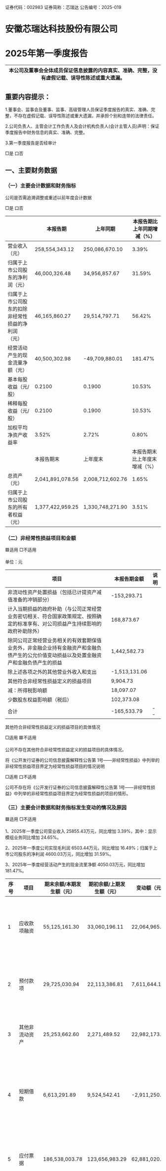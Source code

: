 证券代码：002983                 证券简称：芯瑞达                 公告编号：2025-019  

# 安徽芯瑞达科技股份有限公司  

# 2025年第一季度报告  

| 本公司及董事会全体成员保证信息披露的内容真实、准确、完整，没有虚假记载、误导性陈述或重大遗漏。|
| ---|  

## 重要内容提示：  

1.董事会、监事会及董事、监事、高级管理人员保证季度报告的真实、准确、完整，不存在虚假记载、误导性陈述或重大遗漏，并承担个别和连带的法律责任。  

2.公司负责人、主管会计工作负责人及会计机构负责人(会计主管人员)声明：保证季度报告中财务信息的真实、准确、完整。  

3.第一季度报告是否经审计  

□是 口否  

## 一、主要财务数据  

### （一）主要会计数据和财务指标  

公司是否需追溯调整或重述以前年度会计数据  

□是 口否  

| |本报告期|上年同期|本报告期比上年同期增减（%）|
| ---|---|---|---|
| 营业收入（元）|258,554,343.12|250,086,670.10|3.39%|
| 归属于上市公司股东的净利润（元）|46,000,326.48|34,956,857.67|31.59%|
| 归属于上市公司股东的扣除非经常性损益的净利润<br>（元）|46,165,860.27|29,514,797.71|56.42%|
| 经营活动产生的现金流量净额（元）|40,500,302.98|-49,709,880.01|181.47%|
| 基本每股收益（元/股）|0.2100|0.1900|10.53%|
| 稀释每股收益（元/股）|0.2100|0.1900|10.53%|
| 加权平均净资产收益率|3.52%|2.72%|0.80%|
| |本报告期末|上年度末|本报告期末比上年度末增减（%）|
| 总资产（元）|2,041,891,078.56|2,008,712,602.76|1.65%|
| 归属于上市公司股东的所有者权益（元）|1,377,422,959.25|1,330,748,271.90|3.51%|  

### （二）非经常性损益项目和金额  

🟥适用 □不适用  

单位：元  

| 项目|本报告期金额|说明|
| ---|---|---|
| 非流动性资产处置损益（包括已计提资产减值准备的冲销部分）|-153,293.71||
| 计入当期损益的政府补助（与公司正常经营业务密切相关、符合国家政策规定、按照确定的标准享有、对公司损益产生持续影响的政府补助除外）|168,873.67||
| 除同公司正常经营业务相关的有效套期保值业务外，非金融企业持有金融资产和金融负债产生的公允价值变动损益以及处置金融资产和金融负债产生的损益|1,442,582.73||
| 除上述各项之外的其他营业外收入和支出|-1,513,131.06||
| 其他符合非经常性损益定义的损益项目|9,904.73||
| 减：所得税影响额|18,097.07||
| 少数股东权益影响额（税后）|102,373.08||
| 合计|-165,533.79|--|  

其他符合非经常性损益定义的损益项目的具体情况  

□适用 🟥不适用  

公司不存在其他符合非经常性损益定义的损益项目的具体情况。  

将《公开发行证券的公司信息披露解释性公告第 1号——非经常性损益》中列举的非经常性损益项目界定为经常性损益项目的情况说明  

□适用 口不适用  

公司不存在将《公开发行证券的公司信息披露解释性公告第 1号——非经常性损益》中列举的非经常性损益项目界定为经常性损益的项目的情形。  

### （三）主要会计数据和财务指标发生变动的情况及原因  

🟥适用 □不适用  

1、2025年一季度公司营业收入 25855.43万元，同比增加 3.39%，其中：显示模组业务同比增加 24.65%。  

2、2025年一季度公司实现毛利润 6503.44万元，同比增加 16.49%；归属于上市公司股东的净利润 4600.03万元，同比增加 31.59%。  

3、2025年一季度经营活动产生的现金流里净额 4050.03万元，同比增加 181.47%。  

| 序号|项目|期末余额/本期发生额（元）|期初余额/上期发生额（元）|变动额（元）|变动比例|说明|
| ---|---|---|---|---|---|---|
| 1|应收款项融资|55,125,161.30|33,060,196.11|22,064,965.19|66.74%|主要系本期票据结算款项增加所致|
| 2|预付款项|29,725,030.94|22,113,386.81|7,611,644.13|34.42%|主要系本期预付材料款增加所致|
| 3|其他非流动资产|25,253,662.60|2,271,489.52|22,982,173.08|1011.77%|主要系预付设备款增加所致|
| 4|短期借款|6,613,291.89|9,524,542.41|-2,911,250.52|-30.57%|主要系前期已贴现的非 6+9银行票据到期所致|
| 5|应付票据|186,538,003.78|123,656,983.29|62,881,020.49|50.85%|主要系本期结算方式变动所致|
| 6|应交税费|18,338,013.22|30,745,308.14|-<br>12,407,294.92|-40.36%|主要系本期缴纳上期企业所得税等税金的影响。|
| 7|税金及附加|875,591.26|3,182,745.88|-2,307,154.62|-72.49%|主要系附加税费计税依据（增值税）变化的影响。|
| 8|投资收益（损失以“－”号填列）|-1,513,131.06|2,068,539.78|-3,581,670.84|-173.15%|主要系对联营企业的投资损失所致|
| 9|公允价值变动收益（损失以“－”号填列）|1,442,582.73|4,170,851.44|-2,728,268.71|-65.41%|主要系本期理财收益变动所致|
| 10|信用减值损失（损失以“-”号填列）|3,813,233.47|-3,046,500.81|6,859,734.28|225.17%|主要系按会计政策计提或冲销坏账准备|
| 11|销售商品、提供劳务收到的现金|267,126,017.31|169,655,051.65|97,470,965.66|57.45%|主要系本期销售回款增加所致|
| 12|经营活动现金流入小计|273,832,829.26|179,161,216.35|94,671,612.91|52.84%|主要系本期销售回款增加所致|
| 13|支付的各项税费|22,328,900.05|5,461,223.48|16,867,676.57|308.86%|主要系本期缴纳上期企业所得税等税金的影响|
| 14|经营活动产生的现金流量净额|40,500,302.98|-49,709,880.01|90,210,182.99|181.47%|主要系本期销售回款增加所致|
| 15|取得投资收益收到的现金|845,405.06|3,444,601.50|-2,599,196.44|-75.46%|主要系本期理财变动所致|
| 16|购建固定资产、无形资产和其他长期资产支付的现金|38,207,350.15|18,473,222.50|19,734,127.65|106.83%|主要系购置设备增加|
| 17|投资活动产生的现金流量净额|-66,044,103.33|43,729,045.46|-<br>109,773,148.79|-251.03%|综合影响|
| 18|筹资活动产生的现金流量净额|2,103,401.64|3,587,720.00|-1,484,318.36|-41.37%|综合影响|
| 19|期末现金及现金等价物余额|115,834,751.98|35,195,794.84|80,638,957.14|229.12%|综合影响|  

## 二、股东信息  

>（一）普通股股东总数和表决权恢复的优先股股东数量及前十名股东持股情况表  

单位：股  

| 报告期末普通股股东总数|报告期末普通股股东总数|23,595|报告期末表决权恢复的优先股股东总数（如有）|报告期末表决权恢复的优先股股东总数（如有）|报告期末表决权恢复的优先股股东总数（如有）|0|
| ---|---|---|---|---|---|---|
| 前 10名股东持股情况（不含通过转融通出借股份）|前 10名股东持股情况（不含通过转融通出借股份）|前 10名股东持股情况（不含通过转融通出借股份）|前 10名股东持股情况（不含通过转融通出借股份）|前 10名股东持股情况（不含通过转融通出借股份）|前 10名股东持股情况（不含通过转融通出借股份）|前 10名股东持股情况（不含通过转融通出借股份）|
| 股东名称|股东性质|持股比例（%）|持股数量|持有有限售条件的股份数量|质押、标记或冻结情况|质押、标记或冻结情况|
| 股东名称|股东性质|持股比例（%）|持股数量|持有有限售条件的股份数量|股份状态|数量|
| 彭友|境内自然人|55.19%|123,201,488.<br>00|92,401,116.0<br>0|不适用|0.00|
| 安徽鑫辉信息技术咨询合伙企业（有限合伙）|境内非国有法人|13.97%|31,190,250.0<br>0|0.00|不适用|0.00|
| 合肥鑫智信息咨询合伙企业（有限合伙）|境内非国有法人|1.08%|2,421,083.00|0.00|不适用|0.00|
| 深圳南山创维信息技术产业创业投资基金（有限合伙）|境内非国有法人|1.00%|2,229,589.00|0.00|不适用|0.00|
| 王鹏生|境内自然人|0.80%|1,794,639.00|1,345,979.00|不适用|0.00|
| 张武峰|境内自然人|0.22%|500,478.00|0.00|不适用|0.00|
| #韩虎强|境内自然人|0.18%|409,340.00|0.00|不适用|0.00|
| 盛伯根|境内自然人|0.17%|384,289.00|0.00|不适用|0.00|
| 李泉涌|境内自然人|0.17%|369,484.00|277,113.00|不适用|0.00|
| 吕晓琳|境内自然人|0.13%|295,200.00|0.00|不适用|0.00|
| 前 10名无限售条件股东持股情况（不含通过转融通出借股份、高管锁定股）|前 10名无限售条件股东持股情况（不含通过转融通出借股份、高管锁定股）|前 10名无限售条件股东持股情况（不含通过转融通出借股份、高管锁定股）|前 10名无限售条件股东持股情况（不含通过转融通出借股份、高管锁定股）|前 10名无限售条件股东持股情况（不含通过转融通出借股份、高管锁定股）|前 10名无限售条件股东持股情况（不含通过转融通出借股份、高管锁定股）|前 10名无限售条件股东持股情况（不含通过转融通出借股份、高管锁定股）|
| 股东名称|股东名称|持有无限售条件股份数量|持有无限售条件股份数量|持有无限售条件股份数量|股份种类|股份种类|
| 股东名称|股东名称|持有无限售条件股份数量|持有无限售条件股份数量|持有无限售条件股份数量|股份种类|数量|
| 安徽鑫辉信息技术咨询合伙企业（有限合伙）|安徽鑫辉信息技术咨询合伙企业（有限合伙）|31,190,250.00|31,190,250.00|31,190,250.00|人民币普通股|31,190,250.0<br>0|
| 彭友|彭友|30,800,372.00|30,800,372.00|30,800,372.00|人民币普通股|30,800,372.0<br>0|
| 合肥鑫智信息咨询合伙企业（有限合伙）|合肥鑫智信息咨询合伙企业（有限合伙）|2,421,083.00|2,421,083.00|2,421,083.00|人民币普通股|2,421,083.00|
| 深圳南山创维信息技术产业创业投资基金（有限合伙）|深圳南山创维信息技术产业创业投资基金（有限合伙）|2,229,589.00|2,229,589.00|2,229,589.00|人民币普通股|2,229,589.00|
| 张武峰|张武峰|500,478.00|500,478.00|500,478.00|人民币普通股|500,478.00|
| 王鹏生|王鹏生|448,660.00|448,660.00|448,660.00|人民币普通股|448,660.00|
| #韩虎强|#韩虎强|409,340.00|409,340.00|409,340.00|人民币普通股|409,340.00|
| 盛伯根|盛伯根|384,289.00|384,289.00|384,289.00|人民币普通股|384,289.00|
| 吕晓琳|吕晓琳|295,200.00|295,200.00|295,200.00|人民币普通股|295,200.00|
| 戴勇坚|戴勇坚|276,943.00|276,943.00|276,943.00|人民币普通股|276,943.00|
| 上述股东关联关系或一致行动的说明|上述股东关联关系或一致行动的说明|上述股东关联关系或一致行动的说明|（1）上述股东中，鑫辉咨询为彭友、王玲丽夫妇设立的有限合伙企业。鑫智咨询为公司员工持股的有限合伙企业，其中，实际控制人王玲丽出资额占鑫智咨询出资总额的 53.14%，鑫智咨询的执行事|（1）上述股东中，鑫辉咨询为彭友、王玲丽夫妇设立的有限合伙企业。鑫智咨询为公司员工持股的有限合伙企业，其中，实际控制人王玲丽出资额占鑫智咨询出资总额的 53.14%，鑫智咨询的执行事|（1）上述股东中，鑫辉咨询为彭友、王玲丽夫妇设立的有限合伙企业。鑫智咨询为公司员工持股的有限合伙企业，其中，实际控制人王玲丽出资额占鑫智咨询出资总额的 53.14%，鑫智咨询的执行事|（1）上述股东中，鑫辉咨询为彭友、王玲丽夫妇设立的有限合伙企业。鑫智咨询为公司员工持股的有限合伙企业，其中，实际控制人王玲丽出资额占鑫智咨询出资总额的 53.14%，鑫智咨询的执行事|
| |务合伙人为王玲丽。（2）戴勇坚系彭友的配偶王玲丽的姐姐的配偶。彭友与鑫辉咨询、鑫智咨询、戴勇坚系一致行动关系。（3）公司未知其他前 10名无限售流通股股东和前 10名股东之间是否存在关联关系，也未知是否属于一致行动人。| | | | | |
| 前 10名股东参与融资融券业务情况说明（如有）|无| | | | | |  

持股 5%以上股东、前 10名股东及前 10名无限售流通股股东参与转融通业务出借股份情况  

□适用 🟥不适用  

前 10名股东及前 10名无限售流通股股东因转融通出借/归还原因导致较上期发生变化  

□适用 口不适用  

### （二）公司优先股股东总数及前 10名优先股股东持股情况表  

□适用 🟥不适用  

## 三、其他重要事项  

□适用 🟥不适用  

## 四、季度财务报表  

### （一）财务报表  

#### 1、合并资产负债表  

编制单位：安徽芯瑞达科技股份有限公司  

2025年 03月 31日  

单位：元  

| 项目|期末余额|期初余额|
| ---|---|---|
| 流动资产：|||
| 货币资金|135,200,181.61|152,262,500.64|
| 结算备付金|||
| 拆出资金|||
| 交易性金融资产|495,596,606.92|466,937,806.62|
| 衍生金融资产|||
| 应收票据|182,433,503.20|157,837,354.48|
| 应收账款|502,247,713.64|550,956,222.39|
| 应收款项融资|55,125,161.30|33,060,196.11|
| 预付款项|29,725,030.94|22,113,386.81|
| 应收保费|||
| 应收分保账款|||
| 应收分保合同准备金|||
| 其他应收款|1,056,845.92|1,271,733.21|
| 其中：应收利息|||
| 应收股利|||
| 买入返售金融资产|||
| 存货|165,335,335.29|164,749,912.38|
| 其中：数据资源|||
| 合同资产|||
| 持有待售资产|||
| 一年内到期的非流动资产|||
| 其他流动资产|18,845,088.89|14,915,923.53|
| 流动资产合计|1,585,565,467.71|1,564,105,036.17|
| 非流动资产：|||
| 发放贷款和垫款|||
| 债权投资|||
| 其他债权投资|||
| 长期应收款|||
| 长期股权投资|22,760,603.63|24,938,539.28|
| 其他权益工具投资|||
| 其他非流动金融资产|50,820,840.01|51,332,993.74|
| 投资性房地产|||
| 固定资产|223,770,369.13|238,045,558.91|
| 在建工程|93,948,665.59|89,371,981.75|
| 生产性生物资产|||
| 油气资产|||
| 使用权资产|2,287,137.17|2,688,463.67|
| 无形资产|18,830,927.50|19,015,049.47|
| 其中：数据资源|||
| 开发支出|||
| 其中：数据资源|||
| 商誉|||
| 长期待摊费用|5,945,678.46|6,119,505.95|
| 递延所得税资产|12,707,726.76|10,823,984.30|
| 其他非流动资产|25,253,662.60|2,271,489.52|
| 非流动资产合计|456,325,610.85|444,607,566.59|
| 资产总计|2,041,891,078.56|2,008,712,602.76|
| 流动负债：|||
| 短期借款|6,613,291.89|9,524,542.41|
| 向中央银行借款|||
| 拆入资金|||
| 交易性金融负债|||
| 衍生金融负债|||
| 应付票据|186,538,003.78|123,656,983.29|
| 应付账款|301,463,796.63|358,265,097.24|
| 预收款项|0.00||
| 合同负债|3,587,052.20|3,645,822.14|
| 卖出回购金融资产款|||
| 吸收存款及同业存放|||
| 代理买卖证券款|||
| 代理承销证券款|||
| 应付职工薪酬|14,261,950.54|17,100,568.99|
| 应交税费|18,338,013.22|30,745,308.14|
| 其他应付款|16,324,390.57|15,619,370.52|
| 其中：应付利息|||
| 应付股利|||
| 应付手续费及佣金|||
| 应付分保账款|||
| 持有待售负债|||
| 一年内到期的非流动负债|1,573,704.67|1,677,445.29|
| 其他流动负债|318,376.74|401,068.98|
| 流动负债合计|549,018,580.24|560,636,207.00|
| 非流动负债：|||
| 保险合同准备金|||
| 长期借款|||
| 应付债券|||
| 其中：优先股|||
| 永续债|||
| 租赁负债|1,276,313.72|1,404,474.39|
| 长期应付款|||
| 长期应付职工薪酬|||
| 预计负债|||
| 递延收益|23,430,483.51|25,111,791.69|
| 递延所得税负债|31,559.47|32,487.58|
| 其他非流动负债|||
| 非流动负债合计|24,738,356.70|26,548,753.66|
| 负债合计|573,756,936.94|587,184,960.66|
| 所有者权益：|||
| 股本|223,234,615.00|223,234,615.00|
| 其他权益工具|||
| 其中：优先股|||
| 永续债|||
| 资本公积|520,678,798.18|520,004,437.31|
| 减：库存股|12,243,380.00|12,243,380.00|
| 其他综合收益|||
| 专项储备|||
| 盈余公积|73,265,052.91|73,265,052.91|
| 一般风险准备|||
| 未分配利润|572,487,873.16|526,487,546.68|
| 归属于母公司所有者权益合计|1,377,422,959.25|1,330,748,271.90|
| 少数股东权益|90,711,182.37|90,779,370.20|
| 所有者权益合计|1,468,134,141.62|1,421,527,642.10|
| 负债和所有者权益总计|2,041,891,078.56|2,008,712,602.76|  

法定代表人：彭友     主管会计工作负责人：唐先胜       会计机构负责人：高亚麒  

#### 2、合并利润表  

单位：元  

| 项目|本期发生额|上期发生额|
| ---|---|---|
| 一、营业总收入|258,554,343.12|250,086,670.10|
| 其中：营业收入|258,554,343.12|250,086,670.10|
| 利息收入|||
| 已赚保费|||
| 手续费及佣金收入|||
| 二、营业总成本|215,173,624.84|217,626,736.73|
| 其中：营业成本|193,519,910.53|195,773,953.15|
| 利息支出|||
| 手续费及佣金支出|||
| 退保金|||
| 赔付支出净额|||
| 提取保险责任准备金净额|||
| 保单红利支出|||
| 分保费用|||
| 税金及附加|875,591.26|3,182,745.88|
| 销售费用|901,289.51|1,845,641.98|
| 管理费用|8,270,767.86|7,417,860.29|
| 研发费用|11,471,535.90|9,337,894.09|
| 财务费用|134,529.78|68,641.34|
| 其中：利息费用|||
| 利息收入|40,284.69|131,815.72|
| 加：其他收益|3,095,441.88|4,073,612.74|
| 投资收益（损失以“－”号填列）|-1,513,131.06|2,068,539.78|
| 其中：对联营企业和合营企业的投资收益|||
| 以摊余成本计量的金融资产终止确认收益|||
| 汇兑收益（损失以“-”号填列）|||
| 净敞口套期收益（损失以“－”号填列）|||
| 公允价值变动收益（损失以“－”号填列）|1,442,582.73|4,170,851.44|
| 信用减值损失（损失以“-”号填列）|3,813,233.47|-3,046,500.81|
| 资产减值损失（损失以“-”号填列）|||
| 资产处置收益（损失以“-”号填列）|-153,293.71||
| 三、营业利润（亏损以“－”号填列）|50,065,551.59|39,726,436.52|
| 加：营业外收入|19,874.97|12,000.00|
| 减：营业外支出|9,970.24|38,066.43|
| 四、利润总额（亏损总额以“－”号填列）|50,075,456.32|39,700,370.09|
| 减：所得税费用|3,363,947.47|4,535,098.54|
| 五、净利润（净亏损以“－”号填列）|46,711,508.85|35,165,271.55|
| （一）按经营持续性分类|||
| 1.持续经营净利润（净亏损以“－”号填列）|46,711,508.85|35,165,271.55|
| 2.终止经营净利润（净亏损以“－”号填列）|||
| （二）按所有权归属分类|||
| 1.归属于母公司所有者的净利润|46,000,326.48|34,956,857.67|
| 2.少数股东损益|711,182.37|208,413.88|
| 六、其他综合收益的税后净额|||
| 归属母公司所有者的其他综合收益的税后净额|||
| （一）不能重分类进损益的其他综合收益|||
| 1.重新计量设定受益计划变动额|||
| 2.权益法下不能转损益的其他综合收益|||
| 3.其他权益工具投资公允价值变动|||
| 4.企业自身信用风险公允价值变动|||
| 5.其他|||
| （二）将重分类进损益的其他综合收益|||
| 1.权益法下可转损益的其他综合收益|||
| 2.其他债权投资公允价值变动|||
| 3.金融资产重分类计入其他综合收益的金额|||
| 4.其他债权投资信用减值准备|||
| 5.现金流量套期储备|||
| 6.外币财务报表折算差额|||
| 7.其他|||
| 归属于少数股东的其他综合收益的税后净额|||
| 七、综合收益总额|46,711,508.85|35,165,271.55|
| 归属于母公司所有者的综合收益总额|46,000,326.48|34,956,857.67|
| 归属于少数股东的综合收益总额|711,182.37|208,413.88|
| 八、每股收益：|||
| （一）基本每股收益|0.2100|0.1900|
| （二）稀释每股收益|0.2100|0.1900|  

本期发生同一控制下企业合并的，被合并方在合并前实现的净利润为：元，上期被合并方实现的净利润为：元。  

法定代表人：彭友 主管会计工作负责人：唐先胜 会计机构负责人：高亚麒  

#### 3、合并现金流量表  

单位：元  

| 项目|本期发生额|上期发生额|
| ---|---|---|
| 一、经营活动产生的现金流量：|||
| 销售商品、提供劳务收到的现金|267,126,017.31|169,655,051.65|
| 客户存款和同业存放款项净增加额|||
| 向中央银行借款净增加额|||
| 向其他金融机构拆入资金净增加额|||
| 收到原保险合同保费取得的现金|||
| 收到再保业务现金净额|||
| 保户储金及投资款净增加额|||
| 收取利息、手续费及佣金的现金|||
| 拆入资金净增加额|||
| 回购业务资金净增加额|||
| 代理买卖证券收到的现金净额|||
| 收到的税费返还|22,027.39|37,130.78|
| 收到其他与经营活动有关的现金|6,684,784.56|9,469,033.92|
| 经营活动现金流入小计|273,832,829.26|179,161,216.35|
| 购买商品、接受劳务支付的现金|162,095,589.38|173,349,821.48|
| 客户贷款及垫款净增加额|||
| 存放中央银行和同业款项净增加额|||
| 支付原保险合同赔付款项的现金|||
| 拆出资金净增加额|||
| 支付利息、手续费及佣金的现金|||
| 支付保单红利的现金|||
| 支付给职工以及为职工支付的现金|31,880,534.74|26,380,005.40|
| 支付的各项税费|22,328,900.05|5,461,223.48|
| 支付其他与经营活动有关的现金|17,027,502.11|23,680,046.00|
| 经营活动现金流出小计|233,332,526.28|228,871,096.36|
| 经营活动产生的现金流量净额|40,500,302.98|-49,709,880.01|
| 二、投资活动产生的现金流量：|||
| 收回投资收到的现金|267,295,936.16|303,567,266.46|
| 取得投资收益收到的现金|845,405.06|3,444,601.50|
| 处置固定资产、无形资产和其他长期资产收回的现金净额|621,905.60|190,400.00|
| 处置子公司及其他营业单位收到的现金净额|||
| 收到其他与投资活动有关的现金|||
| 投资活动现金流入小计|268,763,246.82|307,202,267.96|
| 购建固定资产、无形资产和其他长期资产支付的现金|38,207,350.15|18,473,222.50|
| 投资支付的现金|296,600,000.00|245,000,000.00|
| 质押贷款净增加额|||
| 取得子公司及其他营业单位支付的现金净额|||
| 支付其他与投资活动有关的现金|||
| 投资活动现金流出小计|334,807,350.15|263,473,222.50|
| 投资活动产生的现金流量净额|-66,044,103.33|43,729,045.46|
| 三、筹资活动产生的现金流量：|||
| 吸收投资收到的现金|2,600,000.00|3,587,720.00|
| 其中：子公司吸收少数股东投资收到的现金|||
| 取得借款收到的现金|||
| 收到其他与筹资活动有关的现金|||
| 筹资活动现金流入小计|2,600,000.00|3,587,720.00|
| 偿还债务支付的现金|||
| 分配股利、利润或偿付利息支付的现金|||
| 其中：子公司支付给少数股东的股利、利润|||
| 支付其他与筹资活动有关的现金|496,598.36||
| 筹资活动现金流出小计|496,598.36||
| 筹资活动产生的现金流量净额|2,103,401.64|3,587,720.00|
| 四、汇率变动对现金及现金等价物的影响|89,977.51|-54,063.56|
| 五、现金及现金等价物净增加额|-23,350,421.20|-2,447,178.11|
| 加：期初现金及现金等价物余额|139,185,173.18|37,642,972.95|
| 六、期末现金及现金等价物余额|115,834,751.98|35,195,794.84|  

### （二） 2025年起首次执行新会计准则调整首次执行当年年初财务报表相关项目情况□适用 口不适用  

### （三）审计报告  

第一季度报告是否经过审计  

□是 口否  

公司第一季度报告未经审计。  

安徽芯瑞达科技股份有限公司董事会  

2025年 04月 23日  

